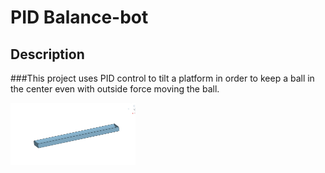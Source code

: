# PID Balance-bot
## Description
###This project uses PID control to tilt a platform in order to keep a ball in the center even with outside force moving the ball.


<img src="RoughDraftBeam.png" alt="The Beam" width="200">

